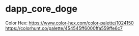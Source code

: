 # dapp_core_doge
Color Hex: https://www.color-hex.com/color-palette/1024150
https://colorhunt.co/palette/454545ff6000ffa559ffe6c7